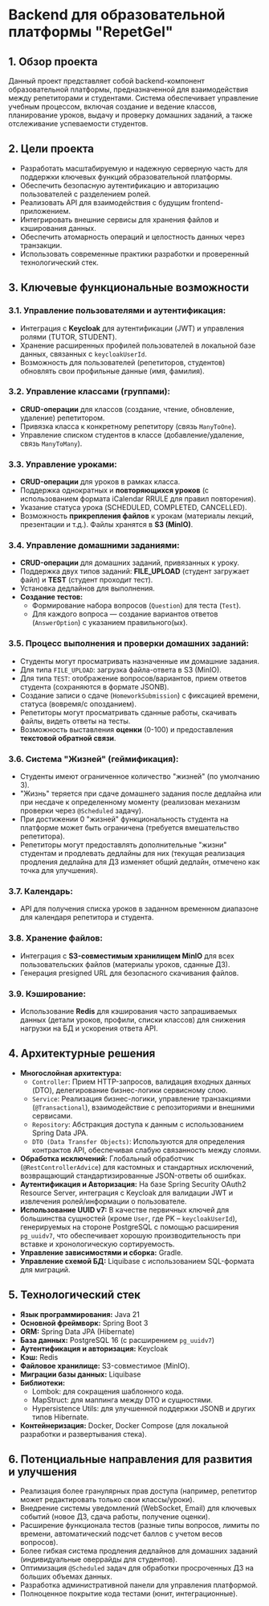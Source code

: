 # Backend для образовательной платформы "RepetGel"

## 1. Обзор проекта

Данный проект представляет собой backend-компонент образовательной платформы, предназначенной для взаимодействия между репетиторами и студентами. Система обеспечивает управление учебным процессом, включая создание и ведение классов, планирование уроков, выдачу и проверку домашних заданий, а также отслеживание успеваемости студентов.

## 2. Цели проекта

*   Разработать масштабируемую и надежную серверную часть для поддержки ключевых функций образовательной платформы.
*   Обеспечить безопасную аутентификацию и авторизацию пользователей с разделением ролей.
*   Реализовать API для взаимодействия с будущим frontend-приложением.
*   Интегрировать внешние сервисы для хранения файлов и кэширования данных.
*   Обеспечить атомарность операций и целостность данных через транзакции.
*   Использовать современные практики разработки и проверенный технологический стек.

## 3. Ключевые функциональные возможности

### 3.1. Управление пользователями и аутентификация:
*   Интеграция с **Keycloak** для аутентификации (JWT) и управления ролями (TUTOR, STUDENT).
*   Хранение расширенных профилей пользователей в локальной базе данных, связанных с `keycloakUserId`.
*   Возможность для пользователей (репетиторов, студентов) обновлять свои профильные данные (имя, фамилия).

### 3.2. Управление классами (группами):
*   **CRUD-операции** для классов (создание, чтение, обновление, удаление) репетитором.
*   Привязка класса к конкретному репетитору (связь `ManyToOne`).
*   Управление списком студентов в классе (добавление/удаление, связь `ManyToMany`).

### 3.3. Управление уроками:
*   **CRUD-операции** для уроков в рамках класса.
*   Поддержка однократных и **повторяющихся уроков** (с использованием формата iCalendar RRULE для правил повторения).
*   Указание статуса урока (SCHEDULED, COMPLETED, CANCELLED).
*   Возможность **прикрепления файлов** к урокам (материалы лекций, презентации и т.д.). Файлы хранятся в **S3 (MinIO)**.

### 3.4. Управление домашними заданиями:
*   **CRUD-операции** для домашних заданий, привязанных к уроку.
*   Поддержка двух типов заданий: **FILE_UPLOAD** (студент загружает файл) и **TEST** (студент проходит тест).
*   Установка дедлайнов для выполнения.
*   **Создание тестов:**
    *   Формирование набора вопросов (`Question`) для теста (`Test`).
    *   Для каждого вопроса — создание вариантов ответов (`AnswerOption`) с указанием правильного(ых).

### 3.5. Процесс выполнения и проверки домашних заданий:
*   Студенты могут просматривать назначенные им домашние задания.
*   Для типа `FILE_UPLOAD`: загрузка файла-ответа в S3 (MinIO).
*   Для типа `TEST`: отображение вопросов/вариантов, прием ответов студента (сохраняются в формате JSONB).
*   Создание записи о сдаче (`HomeworkSubmission`) с фиксацией времени, статуса (вовремя/с опозданием).
*   Репетиторы могут просматривать сданные работы, скачивать файлы, видеть ответы на тесты.
*   Возможность выставления **оценки** (0-100) и предоставления **текстовой обратной связи**.

### 3.6. Система "Жизней" (геймификация):
*   Студенты имеют ограниченное количество "жизней" (по умолчанию 3).
*   "Жизнь" теряется при сдаче домашнего задания после дедлайна или при несдаче к определенному моменту (реализован механизм проверки через `@Scheduled` задачу).
*   При достижении 0 "жизней" функциональность студента на платформе может быть ограничена (требуется вмешательство репетитора).
*   Репетиторы могут предоставлять дополнительные "жизни" студентам и продлевать дедлайны для них (текущая реализация продления дедлайна для ДЗ изменяет общий дедлайн, отмечено как точка для улучшения).

### 3.7. Календарь:
*   API для получения списка уроков в заданном временном диапазоне для календаря репетитора и студента.

### 3.8. Хранение файлов:
*   Интеграция с **S3-совместимым хранилищем MinIO** для всех пользовательских файлов (материалы уроков, сданные ДЗ).
*   Генерация presigned URL для безопасного скачивания файлов.

### 3.9. Кэширование:
*   Использование **Redis** для кэширования часто запрашиваемых данных (детали уроков, профили, списки классов) для снижения нагрузки на БД и ускорения ответа API.

## 4. Архитектурные решения

*   **Многослойная архитектура:**
    *   `Controller`: Прием HTTP-запросов, валидация входных данных (DTO), делегирование бизнес-логики сервисному слою.
    *   `Service`: Реализация бизнес-логики, управление транзакциями (`@Transactional`), взаимодействие с репозиториями и внешними сервисами.
    *   `Repository`: Абстракция доступа к данным с использованием Spring Data JPA.
    *   `DTO (Data Transfer Objects)`: Используются для определения контрактов API, обеспечивая слабую связанность между слоями.
*   **Обработка исключений:** Глобальный обработчик (`@RestControllerAdvice`) для кастомных и стандартных исключений, возвращающий стандартизированные JSON-ответы об ошибках.
*   **Аутентификация и Авторизация:** На базе Spring Security OAuth2 Resource Server, интеграция с Keycloak для валидации JWT и извлечения ролей/информации о пользователе.
*   **Использование UUID v7:** В качестве первичных ключей для большинства сущностей (кроме `User`, где PK – `keycloakUserId`), генерируемых на стороне PostgreSQL с помощью расширения `pg_uuidv7`, что обеспечивает хорошую производительность при вставке и хронологическую сортируемость.
*   **Управление зависимостями и сборка:** Gradle.
*   **Управление схемой БД:** Liquibase с использованием SQL-формата для миграций.

## 5. Технологический стек

*   **Язык программирования:** Java 21
*   **Основной фреймворк:** Spring Boot 3
*   **ORM:** Spring Data JPA (Hibernate)
*   **База данных:** PostgreSQL 16 (с расширением `pg_uuidv7`)
*   **Аутентификация и авторизация:** Keycloak
*   **Кэш:** Redis
*   **Файловое хранилище:** S3-совместимое (MinIO).
*   **Миграции базы данных:** Liquibase
*   **Библиотеки:**
    *   Lombok: для сокращения шаблонного кода.
    *   MapStruct: для маппинга между DTO и сущностями.
    *   Hypersistence Utils: для улучшенной поддержки JSONB и других типов Hibernate.
*   **Контейнеризация:** Docker, Docker Compose (для локальной разработки и развертывания стека).

## 6. Потенциальные направления для развития и улучшения

*   Реализация более гранулярных прав доступа (например, репетитор может редактировать только свои классы/уроки).
*   Внедрение системы уведомлений (WebSocket, Email) для ключевых событий (новое ДЗ, сдача работы, получение оценки).
*   Расширение функционала тестов (разные типы вопросов, лимиты по времени, автоматический подсчет баллов с учетом весов вопросов).
*   Более гибкая система продления дедлайнов для домашних заданий (индивидуальные оверрайды для студентов).
*   Оптимизация `@Scheduled` задач для обработки просроченных ДЗ на больших объемах данных.
*   Разработка административной панели для управления платформой.
*   Полноценное покрытие кода тестами (юнит, интеграционные).
